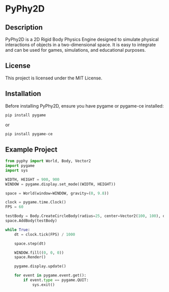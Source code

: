 # PyPhy2D

## Description
PyPhy2D is a 2D Rigid Body Physics Engine designed to simulate physical interactions of objects in a two-dimensional space. It is easy to integrate and can be used for games, simulations, and educational purposes.

## License
This project is licensed under the MIT License.

## Installation
Before installing PyPhy2D, ensure you have pygame or pygame-ce installed:

```sh
pip install pygame

```
or
```sh
pip install pygame-ce

```

## Example Project
```python
from pyphy import World, Body, Vector2
import pygame
import sys

WIDTH, HEIGHT = 900, 900
WINDOW = pygame.display.set_mode((WIDTH, HEIGHT))

space = World(window=WINDOW, gravity=(0, 9.8))

clock = pygame.time.Clock()
FPS = 60

testBody = Body.CreateCircleBody(radius=25, center=Vector2(100, 100), density=1.2, restitution=0.8, static=False)
space.AddBody(testBody)

while True:
    dt = clock.tick(FPS) / 1000

    space.step(dt)

    WINDOW.fill((0, 0, 0))
    space.Render()

    pygame.display.update()

    for event in pygame.event.get():
        if event.type == pygame.QUIT:
            sys.exit()
```